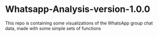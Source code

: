 # Whatsapp-Analysis-version-1.0.0
This repo is containing some visualizations of the WhatsApp group chat data, made with some simple sets of functions
